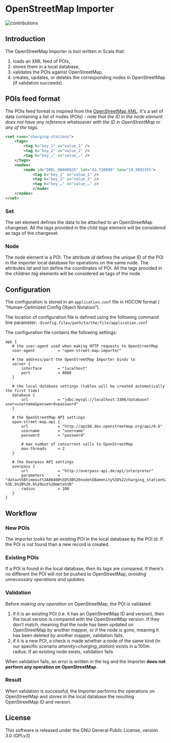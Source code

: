 # OpenStreetMap Importer

![contributions](https://raw.github.com/insideout10/open-street-map-importer/master/banner-open-street-map-importer.png "Title")

## Introduction

The OpenStreetMap Importer is tool written in Scala that:

1. loads an XML feed of POIs,
2. stores them in a local database,
3. validates the POIs against OpenStreetMap,
4. creates, updates, or deletes the corresponding nodes in OpenStreetMap (if validation succeeds).

## POIs feed format

The POIs feed format is inspired from the [OpenStreetMap XML](https://wiki.openstreetmap.org/wiki/OSM_XML). It's a set of data containing a list of nodes (POIs) - *note that the ID in the node element does not have any reference whatsoever with the ID in OpenStreetMap or any of the tags.*

```xml
<set name="charging-stations">
	<tags>
		<tag k="key_1" v="value_1" />
		<tag k="key_2" v="value_2" />
		<tag k="key_…" v="value_…" />
	</tags>
	<nodes>
		<node id="ENEL_00000026" lat="43.720898" lon="10.3892355">
			<tag k="key_1" v="value_1" />
			<tag k="key_2" v="value_2" />
			<tag k="key_…" v="value_…" />
			</node>
	</nodes>
</set>
```

### Set

The set element defines the data to be attached to an OpenStreetMap changeset. All the tags provided in the child *tags* element will be considered as tags of the changeset.

### Node

The node element is a POI. The attribute *id* defines the unique ID of the POI in the importer local database for operations on the same node. The attributes *lat* and *lon* define the coordinates of POI. All the tags provided in the children *tag* elements will be considered as tags of the node.

## Configuration

The configuration is stored in an `application.conf` file in HOCON format ( “Human-Optimized Config Object Notation”).

The location of configuration file is defined using the following command line parameter:
 `-Dconfig.file=/path/to/the/file/application.conf`
 
 The configuration file contains the following settings:
 
 ```
 app {
    # the user-agent used when making HTTP requests to OpenStreetMap
    user-agent          = "open-street-map-importer"  

	# the address/port the OpenStreetMap Importer binds to
    server {
        interface       = "localhost"
        port            = 8080
    }

	# the local database settings (tables will be created automatically the first time)
    database {
        url             = "jdbc:mysql://localhost:3306/database?user=username&password=password"
    }

	# the OpenStreetMap API settings
    open-street-map.api {
        url             = "http://api06.dev.openstreetmap.org/api/0.6"
        username        = "username"
        password        = "password"
        
        # max number of concurrent calls to OpenStreetMap
        max-threads     = 2
    }

	# the Overpass API settings
    overpass {
        url             = "http://overpass-api.de/api/interpreter"
        parameters      = "data=%5Btimeout%3A86400%5D%3B%20node%5Bamenity%3D%22charging_station%22%5D%28around%3A{{radius}}%2C{{latitude}}%2C{{longitude}}%29-%3E.b%3B%20.b%20out%20meta%3B"
        radius          = 100
    }
}
```

## Workflow

### New POIs

The importer looks for an existing POI in the local database by the POI id. If the POI is not found than a new record is created.

### Existing POIs

If a POI is found in the local database, then its tags are compared. If there's no different the POI will not be pushed to OpenStreetMap, *avoiding unnecessary operations and updates*.

### Validation

Before *making any operation* on OpenStreetMap, the POI is validated:

1. if it is an existing POI (i.e. it has an OpenStreetMap ID and version), then the local version is compared with the OpenStreetMap version. If they don't match, meaning that the node has been updated on OpenStreetMap by another mapper, or if the node is gone, meaning it has been deleted by another mapper, validation fails.
2. if it is a new POI, a check is made whether a node of the same kind (in our specific scenario *amenity=charging_station*) exists in a 100m. radius. If an existing node exists, validation fails.

When validation fails, an error is written in the log and the Importer **does not perform any operation on OpenStreetMap**.

### Result

When validation is successful, the Importer performs the operations on OpenStreetMap and stores in the local database the resulting OpenStreetMap ID and version.

## License

This software is released under the GNU General Public License, version 3.0 (GPLv3)

